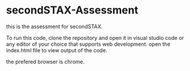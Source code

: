 # secondSTAX-Assessment
this is the assessment for secondSTAX.

To run this code, clone the repository and open it in visual studio code or any editor of your choice that supports web development. 
open the index.html file to view output of the code.

the prefered browser is chrome.
